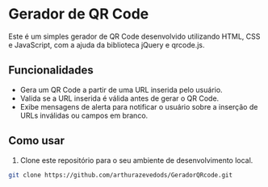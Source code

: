 # Gerador de QR Code

Este é um simples gerador de QR Code desenvolvido utilizando HTML, CSS e JavaScript, com a ajuda da biblioteca jQuery e qrcode.js.

## Funcionalidades

- Gera um QR Code a partir de uma URL inserida pelo usuário.
- Valida se a URL inserida é válida antes de gerar o QR Code.
- Exibe mensagens de alerta para notificar o usuário sobre a inserção de URLs inválidas ou campos em branco.

## Como usar

1. Clone este repositório para o seu ambiente de desenvolvimento local.

```bash
git clone https://github.com/arthurazevedods/GeradorQRcode.git
